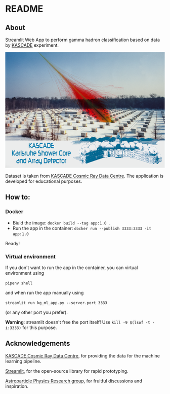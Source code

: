 # README 

## About

Streamlit Web App to perform gamma hadron classification based on data by [KASCADE](https://www.iap.kit.edu/kascade/english/index.php) experiment.

![image](static/kascade_title.png)

Dataset is taken from [KASCADE Cosmic Ray Data Centre](https://kcdc.ikp.kit.edu). The application is developed for educational purposes.

## How to:

### Docker

* Biuld the image: `docker build --tag app:1.0 . `
* Run the app in the container: `docker run --publish 3333:3333 -it app:1.0`

Ready!

### Virtual environment

If you don't want to run the app in the container, you can virtual environment using 

`pipenv shell` 

and when run the app manually using 

`streamlit run kg_ml_app.py --server.port 3333` 

(or any other port you prefer).

<b>Warning</b>: streamlit doesn't free the port itself! Use `kill -9 $(lsof -t -i:3333)` for this purpose.

## Acknowledgements

[KASCADE Cosmic Ray Data Centre](https://kcdc.ikp.kit.edu), for providing the data for the machine learning pipeline.

[Streamlit](https://streamlit.io/), for the open-source library for rapid prototyping.

[Astroparticle Physics Research group](https://research.jetbrains.org/groups/astroparticle-physics/), for fruitful discussions and inspiration. 


